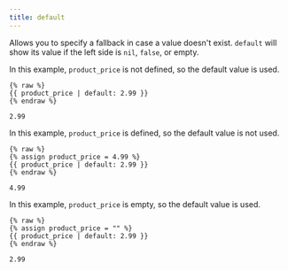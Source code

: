 ```yaml
---
title: default
---
```


Allows you to specify a fallback in case a value doesn't exist. `default` will show its value if the left side is `nil`, `false`, or empty.

In this example, `product_price` is not defined, so the default value is used.

```liquid
{% raw %}
{{ product_price | default: 2.99 }}
{% endraw %}
```

```text
2.99
```

In this example, `product_price` is defined, so the default value is not used.

```liquid
{% raw %}
{% assign product_price = 4.99 %}
{{ product_price | default: 2.99 }}
{% endraw %}
```

```text
4.99
```

In this example, `product_price` is empty, so the default value is used.

```liquid
{% raw %}
{% assign product_price = "" %}
{{ product_price | default: 2.99 }}
{% endraw %}
```

```text
2.99
```

